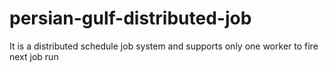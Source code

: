 # persian-gulf-distributed-job
It is a distributed schedule job system and supports only one worker to fire next job run
